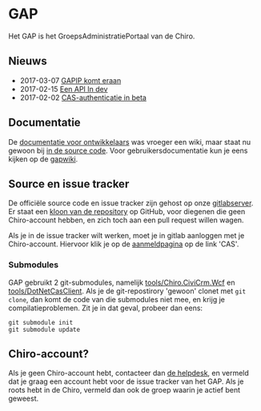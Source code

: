 # GAP

Het GAP is het GroepsAdministratiePortaal van de Chiro.

## Nieuws

* 2017-03-07 [GAPIP komt eraan](doc/GAPIP.md)
* 2017-02-15 [Een API In dev](doc/news/api.md)
* 2017-02-02 [CAS-authenticatie in beta](doc/news/cas.md)

## Documentatie

De [documentatie voor ontwikkelaars](doc/README.md) was vroeger een
wiki, maar staat nu gewoon bij [in de source code](doc/README.md).
Voor gebruikersdocumentatie kun je eens kijken op de
[gapwiki](https://gapwiki.chiro.be).

## Source en issue tracker

De officiële source code en issue tracker zijn gehost op onze
[gitlabserver](https://gitlab.chiro.be/gap/gap).  Er staat een [kloon van de repository](https://github.com/Chirojeugd-Vlaanderen/gap)
op GitHub, voor diegenen die geen Chiro-account hebben, en zich toch
aan een pull request willen wagen.

Als je in de issue tracker wilt werken, moet je in gitlab aanloggen
met je Chiro-account. Hiervoor klik je op de
[aanmeldpagina](https://gitlab.chiro.be/users/sign_in) op de link 'CAS'.

### Submodules

GAP gebruikt 2 git-submodules, namelijk [tools/Chiro.CiviCrm.Wcf](tools/Chiro.CiviCrm.Wcf)
en [tools/DotNetCasClient](tools/DotNetCasClient). Als je de git-repostirory 'gewoon'
clonet met `git clone`, dan komt de code van die submodules niet mee, en krijg je
compilatieproblemen. Zit je in dat geval, probeer dan eens:

```
git submodule init
git submodule update
```

## Chiro-account?

Als je geen Chiro-account hebt, contacteer dan
[de helpdesk](https://chiro.be/eloket/feedback-gap), en vermeld dat
je graag een account hebt voor de issue tracker van het GAP. Als je
roots hebt in de Chiro, vermeld dan ook de groep waarin je actief
bent geweest.
